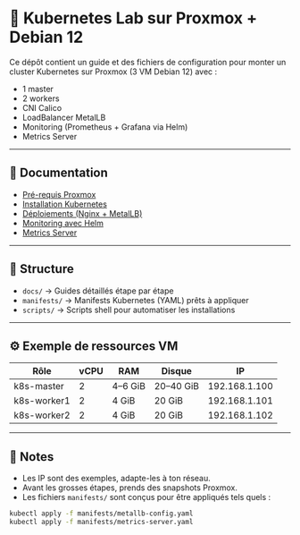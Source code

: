 # 🚀 Kubernetes Lab sur Proxmox + Debian 12

Ce dépôt contient un guide et des fichiers de configuration pour monter un cluster Kubernetes sur Proxmox (3 VM Debian 12) avec :
- 1 master
- 2 workers
- CNI Calico
- LoadBalancer MetalLB
- Monitoring (Prometheus + Grafana via Helm)
- Metrics Server

---

## 📖 Documentation

- [Pré-requis Proxmox](docs/00-prerequis.md)
- [Installation Kubernetes](docs/01-install-k8s.md)
- [Déploiements (Nginx + MetalLB)](docs/02-deploiements.md)
- [Monitoring avec Helm](docs/03-monitoring.md)
- [Metrics Server](docs/04-metrics-server.md)

---

## 📂 Structure

- `docs/` → Guides détaillés étape par étape  
- `manifests/` → Manifests Kubernetes (YAML) prêts à appliquer  
- `scripts/` → Scripts shell pour automatiser les installations  

---

## ⚙️ Exemple de ressources VM

| Rôle        | vCPU | RAM     | Disque   | IP             |
|-------------|------|---------|----------|----------------|
| k8s-master  | 2    | 4–6 GiB | 20–40 GiB| 192.168.1.100  |
| k8s-worker1 | 2    | 4 GiB   | 20 GiB   | 192.168.1.101  |
| k8s-worker2 | 2    | 4 GiB   | 20 GiB   | 192.168.1.102  |

---

## 🚧 Notes

- Les IP sont des exemples, adapte-les à ton réseau.  
- Avant les grosses étapes, prends des snapshots Proxmox.  
- Les fichiers `manifests/` sont conçus pour être appliqués tels quels :  

```bash
kubectl apply -f manifests/metallb-config.yaml
kubectl apply -f manifests/metrics-server.yaml
```

